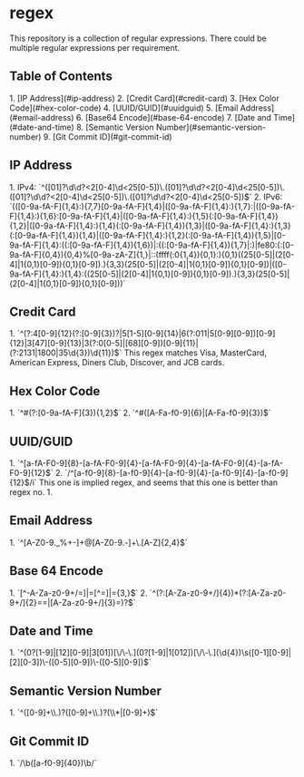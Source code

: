 <h1>regex</h1>
This repository is a collection of regular expressions. There could be multiple regular expressions per requirement.

<h2>Table of Contents</h2>
1. [IP Address](#ip-address)
2. [Credit Card](#credit-card)
3. [Hex Color Code](#hex-color-code)
4. [UUID/GUID](#uuidguid)
5. [Email Address](#email-address)
6. [Base64 Encode](#base-64-encode)
7. [Date and Time](#date-and-time)
8. [Semantic Version Number](#semantic-version-number)
9. [Git Commit ID](#git-commit-id)

<h2>IP Address</h2>
1. IPv4: `^([01]?\d\d?<2[0-4]\d<25[0-5])\.([01]?\d\d?<2[0-4]\d<25[0-5])\.([01]?\d\d?<2[0-4]\d<25[0-5])\.([01]?\d\d?<2[0-4]\d<25[0-5])$`
2. IPv6: `(([0-9a-fA-F]{1,4}:){7,7}[0-9a-fA-F]{1,4}|([0-9a-fA-F]{1,4}:){1,7}:|([0-9a-fA-F]{1,4}:){1,6}:[0-9a-fA-F]{1,4}|([0-9a-fA-F]{1,4}:){1,5}(:[0-9a-fA-F]{1,4}){1,2}|([0-9a-fA-F]{1,4}:){1,4}(:[0-9a-fA-F]{1,4}){1,3}|([0-9a-fA-F]{1,4}:){1,3}(:[0-9a-fA-F]{1,4}){1,4}|([0-9a-fA-F]{1,4}:){1,2}(:[0-9a-fA-F]{1,4}){1,5}|[0-9a-fA-F]{1,4}:((:[0-9a-fA-F]{1,4}){1,6})|:((:[0-9a-fA-F]{1,4}){1,7}|:)|fe80:(:[0-9a-fA-F]{0,4}){0,4}%[0-9a-zA-Z]{1,}|::(ffff(:0{1,4}){0,1}:){0,1}((25[0-5]|(2[0-4]|1{0,1}[0-9]){0,1}[0-9]).){3,3}(25[0-5]|(2[0-4]|1{0,1}[0-9]){0,1}[0-9])|([0-9a-fA-F]{1,4}:){1,4}:((25[0-5]|(2[0-4]|1{0,1}[0-9]){0,1}[0-9]).){3,3}(25[0-5]|(2[0-4]|1{0,1}[0-9]){0,1}[0-9]))`

<h2>Credit Card</h2>
1. `^(?:4[0-9]{12}(?:[0-9]{3})?|5[1-5][0-9]{14}|6(?:011|5[0-9][0-9])[0-9]{12}|3[47][0-9]{13}|3(?:0[0-5]|[68][0-9])[0-9]{11}|(?:2131|1800|35\d{3})\d{11})$`
This regex matches Visa, MasterCard, American Express, Diners Club, Discover, and JCB cards.

<h2>Hex Color Code</h2>
1. `^#(?:[0-9a-fA-F]{3}){1,2}$`
2. `^#([A-Fa-f0-9]{6}|[A-Fa-f0-9]{3})$`

<h2>UUID/GUID</h2>
1. `^[a-fA-F0-9]{8}-[a-fA-F0-9]{4}-[a-fA-F0-9]{4}-[a-fA-F0-9]{4}-[a-fA-F0-9]{12}$`
2. `/^[a-f0-9]{8}-[a-f0-9]{4}-[a-f0-9]{4}-[a-f0-9]{4}-[a-f0-9]{12}$/i`
This one is implied regex, and seems that this one is better than regex no. 1.

<h2>Email Address</h2>
1. `^[A-Z0-9._%+-]+@[A-Z0-9.-]+\.[A-Z]{2,4}$`

<h2>Base 64 Encode</h2>
1. `[^-A-Za-z0-9+/=]|=[^=]|={3,}$`
2. `^(?:[A-Za-z0-9+/]{4})*(?:[A-Za-z0-9+/]{2}==|[A-Za-z0-9+/]{3}=)?$`

<h2>Date and Time</h2>
1. `^(0?[1-9]|[12][0-9]|3[01])[\/\-\.](0?[1-9]|1[012])[\/\-\.](\d{4})\s([0-1][0-9]|[2][0-3])\-([0-5][0-9])\-([0-5][0-9])$`

<h2>Semantic Version Number</h2>
1. `^([0-9]+\\.)?([0-9]+\\.)?(\\*|[0-9]+)$`

<h2>Git Commit ID</h2>
1. `/\b([a-f0-9]{40})\b/`